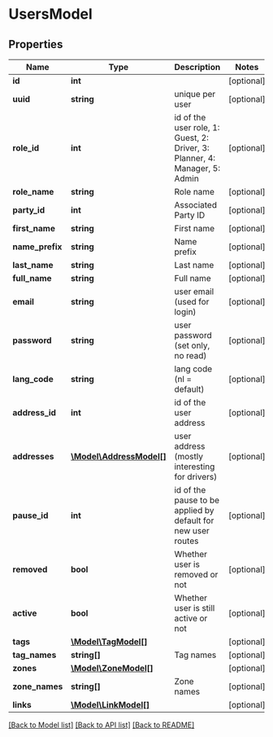 # UsersModel

## Properties
Name | Type | Description | Notes
------------ | ------------- | ------------- | -------------
**id** | **int** |  | [optional] 
**uuid** | **string** | unique per user | [optional] 
**role_id** | **int** | id of the user role, 1: Guest, 2: Driver, 3: Planner, 4: Manager, 5: Admin | [optional] 
**role_name** | **string** | Role name | [optional] 
**party_id** | **int** | Associated Party ID | [optional] 
**first_name** | **string** | First name | [optional] 
**name_prefix** | **string** | Name prefix | [optional] 
**last_name** | **string** | Last name | [optional] 
**full_name** | **string** | Full name | [optional] 
**email** | **string** | user email (used for login) | [optional] 
**password** | **string** | user password (set only, no read) | [optional] 
**lang_code** | **string** | lang code (nl &#x3D; default) | [optional] 
**address_id** | **int** | id of the user address | [optional] 
**addresses** | [**\Model\AddressModel[]**](AddressModel.md) | user address (mostly interesting for drivers) | [optional] 
**pause_id** | **int** | id of the pause to be applied by default for new user routes | [optional] 
**removed** | **bool** | Whether user is removed or not | [optional] 
**active** | **bool** | Whether user is still active or not | [optional] 
**tags** | [**\Model\TagModel[]**](TagModel.md) |  | [optional] 
**tag_names** | **string[]** | Tag names | [optional] 
**zones** | [**\Model\ZoneModel[]**](ZoneModel.md) |  | [optional] 
**zone_names** | **string[]** | Zone names | [optional] 
**links** | [**\Model\LinkModel[]**](LinkModel.md) |  | [optional] 

[[Back to Model list]](../README.md#documentation-for-models) [[Back to API list]](../README.md#documentation-for-api-endpoints) [[Back to README]](../README.md)


